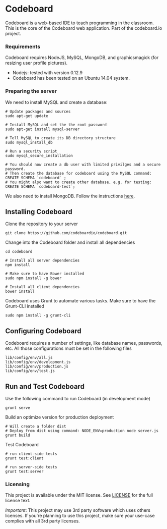 # Codeboard

Codeboard is a web-based IDE to teach programming in the classroom. This is the core of the Codeboard web application. Part of the codeboard.io project.

### Requirements

Codeboard requires NodeJS, MySQL, MongoDB, and graphicsmagick (for resizing user profile pictures).

* Nodejs: tested with version 0.12.9
* Codeboard has been tested on an Ubuntu 14.04 system.


### Preparing the server

We need to install MySQL and create a database:

```
# Update packages and sources
sudo apt-get update

# Install MySQL and set the the root password
sudo apt-get install mysql-server

# Tell MySQL to create its DB directory structure
sudo mysql_install_db

# Run a security script
sudo mysql_secure_installation

# You should now create a db user with limited privilges and a secure password.
# Then create the database for codeboard using the MySQL command: CREATE SCHEMA `codeboard` ;
# You might also want to create other database, e.g. for testing: CREATE SCHEMA `codeboard-test`;
```

We also need to install MongoDB. Follow the instructions [here](https://www.digitalocean.com/community/tutorials/how-to-install-mongodb-on-ubuntu-14-04).

## Installing Codeboard

Clone the repository to your server
```
git clone https://github.com/codeboardio/codeboard.git
```

Change into the Codeboard folder and install all dependencies
```
cd codeboard

# Install all server dependencies
npm install 

# Make sure to have Bower installed
sudo npm install -g bower

# Install all client dependencies
bower install
```

Codeboard uses Grunt to automate various tasks. Make sure to have the Grunt-CLI installed
```
sudo npm install -g grunt-cli 
```

## Configuring Codeboard

Codeboard requires a number of settings, like database names, passwords, etc.
All those configurations must be set in the following files
```
lib/config/env/all.js
lib/config/env/development.js
lib/config/env/production.js
lib/config/env/test.js
```

## Run and Test Codeboard

Use the following command to run Codeboard (in development mode)
```
grunt serve
```

Build an optimize version for production deployment
```
# Will create a folder dist
# Deploy from dist using command: NODE_ENV=production node server.js
grunt build 
```

Test Codeboard
```
# run client-side tests
grunt test:client

# run server-side tests
grunt test:server
```


### Licensing
This project is available under the MIT license. See [LICENSE](https://github.com/codeboardio/mantra/blob/master/LICENSE) for the full license text.

_Important_: This project may use 3rd party software which uses others licenses. If you're planning to use this project, make sure your use-case complies with all 3rd party licenses.
